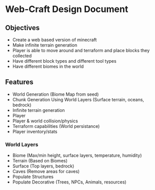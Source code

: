 # Web-Craft Design Document

## Objectives
- Create a web based version of minecraft
- Make infinite terrain generation
- Player is able to move around and terraform and place blocks they collected
- Have different block types and different tool types
- Have different biomes in the world

## Features
- World Generation (Biome Map from seed)
- Chunk Generation Using World Layers (Surface terrain, oceans, bedrock)
- Infinite terrain generation
- Player
- Player & world collision/physics
- Terraform capabilities (World persistance)
- Player inventory/stats

### World Layers
- Biome (Max/min height, surface layers, temperature, humidity)
- Terrain (Based on Biomes)
- Surface (Top layers, bedrock)
- Caves (Remove areas for caves)
- Populate Structures
- Populate Decorative (Trees, NPCs, Animals, resources)